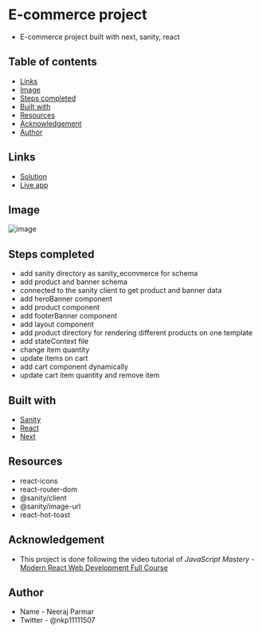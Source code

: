 # E-commerce project

- E-commerce project built with next, sanity, react

## Table of contents

- [Links](#links)
- [Image](#image)
- [Steps completed](#steps-completed)
- [Built with](#built-with)
- [Resources](#resources)
- [Acknowledgement](#acknowledgement)
- [Author](#author)

## Links

- [Solution](https://github.com/nkp1111/ecommerce)
- [Live app]()

## Image

![image]()

## Steps completed

- add sanity directory as sanity_ecommerce for schema
- add product and banner schema
- connected to the sanity client to get product and banner data
- add heroBanner component
- add product component
- add footerBanner component
- add layout component
- add product directory for rendering different products on one template
- add stateContext file
- change item quantity
- update items on cart
- add cart component dynamically
- update cart item quantity and remove item

## Built with

- [Sanity](https://www.sanity.io/)
- [React](https://react.dev/)
- [Next](https://nextjs.org)

## Resources

- react-icons
- react-router-dom
- @sanity/client
- @sanity/image-url
- react-hot-toast

## Acknowledgement

- This project is done following the video tutorial of
*JavaScript Mastery* - [Modern React Web Development Full Course](https://www.youtube.com/watch?v=XxXyfkrP298)

## Author

- Name - Neeraj Parmar
- Twitter - @nkp11111507
